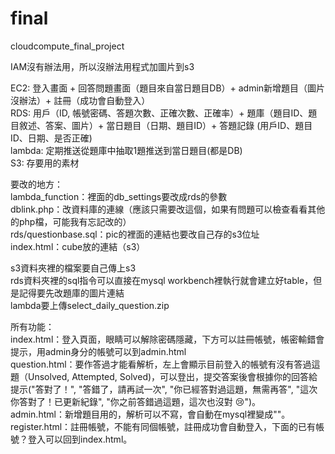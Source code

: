 # final
cloudcompute_final_project

IAM沒有辦法用，所以沒辦法用程式加圖片到s3  

EC2:
登入畫面 + 回答問題畫面（題目來自當日題目DB）+ admin新增題目（圖片沒辦法）+ 註冊（成功會自動登入）  
RDS:
用戶（ID, 帳號密碼、答題次數、正確次數、正確率）+ 題庫（題目ID、題目敘述、答案、圖片）+ 當日題目（日期、題目ID）+ 答題記錄 (用戶ID、題目ID、日期、是否正確)  
lambda:
定期推送從題庫中抽取1題推送到當日題目(都是DB)  
S3:
存要用的素材  

要改的地方：  
lambda_function：裡面的db_settings要改成rds的參數   
dblink.php：改資料庫的連線（應該只需要改這個，如果有問題可以檢查看看其他的php檔，可能我有忘記改的）    
rds/questionbase.sql：pic的裡面的連結也要改自己存的s3位址  
index.html：cube放的連結（s3）  

s3資料夾裡的檔案要自己傳上s3  
rds資料夾裡的sql指令可以直接在mysql workbench裡執行就會建立好table，但是記得要先改題庫的圖片連結  
lambda要上傳select_daily_question.zip  

所有功能：  
index.html：登入頁面，眼睛可以解除密碼隱藏，下方可以註冊帳號，帳密輸錯會提示，用admin身分的帳號可以到admin.html  
question.html：要作答過才能看解析，左上會顯示目前登入的帳號有沒有答過這題（Unsolved, Attempted, Solved)，可以登出，提交答案後會根據你的回答給提示("答對了！", "答錯了，請再試一次", "你已經答對過這題，無需再答", "這次你答對了！已更新紀錄", "你之前答錯過這題，這次也沒對 😢")。  
admin.html：新增題目用的，解析可以不寫，會自動在mysql裡變成""。  
register.html：註冊帳號，不能有同個帳號，註冊成功會自動登入，下面的已有帳號？登入可以回到index.html。  
